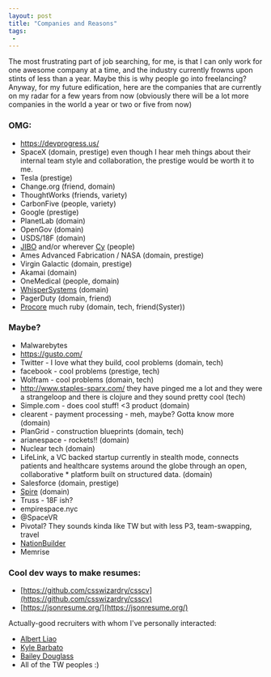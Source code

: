 ```yaml
---
layout: post
title: "Companies and Reasons"
tags:
 -
---
```


The most frustrating part of job searching, for me, is that I can only work for one awesome company at a time, and the industry currently frowns upon stints of less than a year. Maybe this is why people go into freelancing? Anyway, for my future edification, here are the companies that are currently on my radar for a few years from now (obviously there will be a lot more companies in the world a year or two or five from now)

### OMG:

* https://devprogress.us/
* SpaceX (domain, prestige) even though I hear meh things about their internal team style and collaboration, the prestige would be worth it to me.
* Tesla (prestige)
* Change.org (friend, domain)
* ThoughtWorks (friends, variety)
* CarbonFive (people, variety)
* Google (prestige)
* PlanetLab (domain)
* OpenGov (domain)
* USDS/18F (domain)
* [JIBO](https://www.jibo.com/) and/or wherever [Cy](http://cynthiabreazeal.media.mit.edu/) (people)
* Ames Advanced Fabrication / NASA (domain, prestige)
* Virgin Galactic (domain, prestige)
* Akamai (domain)
* OneMedical (people, domain)
* [WhisperSystems](https://whispersystems.org/) (domain)
* PagerDuty (domain, friend)
* [Procore](https://www.procore.com/) much ruby (domain, tech, friend(Syster))


### Maybe?

* Malwarebytes
* https://gusto.com/
* Twitter - I love what they build, cool problems (domain, tech)
* facebook - cool problems (prestige, tech)
* Wolfram - cool problems (domain, tech)
* http://www.staples-sparx.com/ they have pinged me a lot and they were a strangeloop and there is clojure and they sound pretty cool (tech)
* Simple.com - does cool stuff! <3 product (domain)
* clearent - payment processing - meh, maybe? Gotta know more (domain)
* PlanGrid - construction blueprints (domain, tech)
* arianespace - rockets!! (domain)
* Nuclear tech (domain)
* LifeLink, a VC backed startup currently in stealth mode, connects patients and healthcare systems around the globe through an open, collaborative * platform built on structured data. (domain)
* Salesforce (domain, prestige)
* [Spire](https://spire.com/careers/) (domain)
* Truss - 18F ish?
* empirespace.nyc
* @SpaceVR
* Pivotal? They sounds kinda like TW but with less P3, team-swapping, travel
* [NationBuilder](http://nationbuilder.com/senior_software_engineer)
* Memrise


### Cool dev ways to make resumes:

* [https://github.com/csswizardry/csscv](https://github.com/csswizardry/csscv)
* [https://jsonresume.org/](https://jsonresume.org/)


Actually-good recruiters with whom I've personally interacted:

- [Albert Liao](http://rockitrecruiting.com/team/albert_liao)
- [Kyle Barbato](https://www.linkedin.com/in/kyle-barbato-9753a64b)
- [Bailey Douglass](https://www.linkedin.com/in/baileydouglass)
- All of the TW peoples :)



